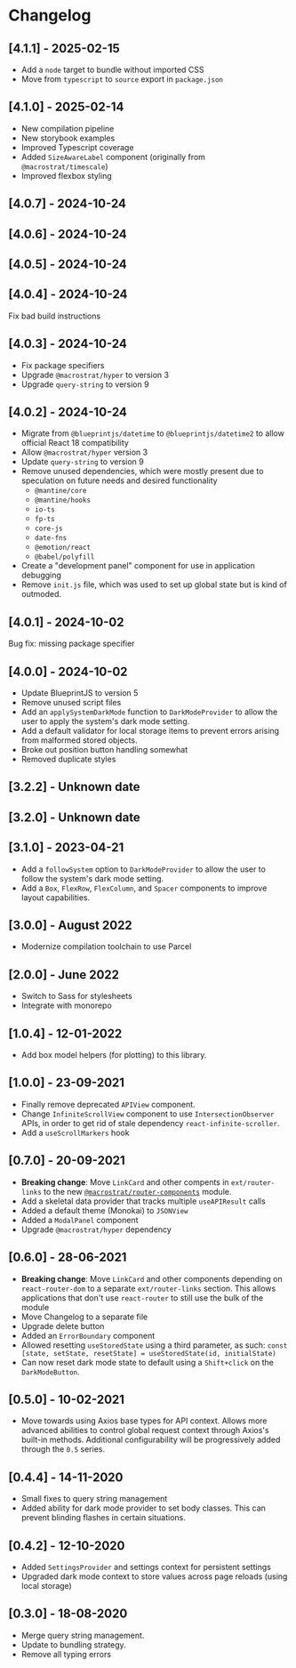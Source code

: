 # Changelog

## [4.1.1] - 2025-02-15

- Add a `node` target to bundle without imported CSS
- Move from `typescript` to `source` export in `package.json`

## [4.1.0] - 2025-02-14

- New compilation pipeline
- New storybook examples
- Improved Typescript coverage
- Added `SizeAwareLabel` component (originally from `@macrostrat/timescale`)
- Improved flexbox styling

## [4.0.7] - 2024-10-24

## [4.0.6] - 2024-10-24

## [4.0.5] - 2024-10-24

## [4.0.4] - 2024-10-24

Fix bad build instructions

## [4.0.3] - 2024-10-24

- Fix package specifiers
- Upgrade `@macrostrat/hyper` to version 3
- Upgrade `query-string` to version 9

## [4.0.2] - 2024-10-24

- Migrate from `@blueprintjs/datetime` to `@blueprintjs/datetime2` to allow
  official React 18 compatibility
- Allow `@macrostrat/hyper` version 3
- Update `query-string` to version 9
- Remove unused dependencies, which were mostly present due to speculation on
  future needs and desired functionality
  - `@mantine/core`
  - `@mantine/hooks`
  - `io-ts`
  - `fp-ts`
  - `core-js`
  - `date-fns`
  - `@emotion/react`
  - `@babel/polyfill`
- Create a "development panel" component for use in application debugging
- Remove `init.js` file, which was used to set up global state but is kind of
  outmoded.

## [4.0.1] - 2024-10-02

Bug fix: missing package specifier

## [4.0.0] - 2024-10-02

- Update BlueprintJS to version 5
- Remove unused script files
- Add an `applySystemDarkMode` function to `DarkModeProvider` to allow the user
  to apply the system's dark mode setting.
- Add a default validator for local storage items to prevent errors arising from
  malformed stored objects.
- Broke out position button handling somewhat
- Removed duplicate styles

## [3.2.2] - Unknown date

## [3.2.0] - Unknown date

## [3.1.0] - 2023-04-21

- Add a `followSystem` option to `DarkModeProvider` to allow the user to follow
  the system's dark mode setting.
- Add a `Box`, `FlexRow`, `FlexColumn`, and `Spacer` components to improve
  layout capabilities.

## [3.0.0] - August 2022

- Modernize compilation toolchain to use Parcel

## [2.0.0] - June 2022

- Switch to Sass for stylesheets
- Integrate with monorepo

## [1.0.4] - 12-01-2022

- Add box model helpers (for plotting) to this library.

## [1.0.0] - 23-09-2021

- Finally remove deprecated `APIView` component.
- Change `InfiniteScrollView` component to use `IntersectionObserver` APIs, in
  order to get rid of stale dependency `react-infinite-scroller`.
- Add a `useScrollMarkers` hook

## [0.7.0] - 20-09-2021

- **Breaking change**: Move `LinkCard` and other compents in `ext/router-links`
  to the new
  [ `@macrostrat/router-components`](https://github.com/UW-Macrostrat/router-components)
  module.
- Add a skeletal data provider that tracks multiple `useAPIResult` calls
- Added a default theme (Monokai) to `JSONView`
- Added a `ModalPanel` component
- Upgrade `@macrostrat/hyper` dependency

## [0.6.0] - 28-06-2021

- **Breaking change**: Move `LinkCard` and other components depending on
  `react-router-dom` to a separate `ext/router-links` section. This allows
  applications that don't use `react-router` to still use the bulk of the module
- Move Changelog to a separate file
- Upgrade delete button
- Added an `ErrorBoundary` component
- Allowed resetting `useStoredState` using a third parameter, as such:
  `const [state, setState, resetState] = useStoredState(id, initialState)`
- Can now reset dark mode state to default using a `Shift+click` on the
  `DarkModeButton`.

## [0.5.0] - 10-02-2021

- Move towards using Axios base types for API context. Allows more advanced
  abilities to control global request context through Axios's built-in methods.
  Additional configurability will be progressively added through the `0.5`
  series.

## [0.4.4] - 14-11-2020

- Small fixes to query string management
- Added ability for dark mode provider to set body classes. This can prevent
  blinding flashes in certain situations.

## [0.4.2] - 12-10-2020

- Added `SettingsProvider` and settings context for persistent settings
- Upgraded dark mode context to store values across page reloads (using local
  storage)

## [0.3.0] - 18-08-2020

- Merge query string management.
- Update to bundling strategy.
- Remove all typing errors
